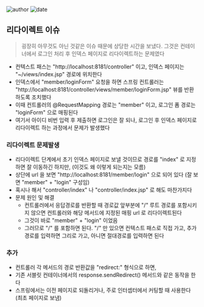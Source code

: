 ﻿
![author](https://img.shields.io/badge/author-daesungRa-lightgray.svg?style=flat-square)
![date](https://img.shields.io/badge/date-190204-lightgray.svg?style=flat-square)

## 리다이렉트 이슈

> 굉장히 아무것도 아닌 것같은 이슈 때문에 상당한 시간을 보냈다. 그것은 컨테이너에서 로그인 처리 후 인덱스 페이지로 리다이렉트하는 문제였다

- 컨텍스트 패스는 "http://localhost:8181/controller" 이고, 인덱스 페이지는 "~/views/index.jsp" 경로에 위치한다
- 인덱스에서 "member/loginForm" 요청을 하면 스프링 컨트롤러는 "http://localhost:8181/controller/views/member/loginForm.jsp" 뷰를 반환하도록 조치했다
- 이때 컨트롤러의 @RequestMapping 경로는 "member" 이고, 로그인 폼 경로는 "loginForm" 으로 매핑된다
- 여기서 아이디 비번 입력 후 제출하면 로그인은 잘 되나, 로그인 후 인덱스 페이지로 리다이렉트 하는 과정에서 문제가 발생했다

### 리다이렉트 문제발생

- 리다이렉트 단계에서 초기 인덱스 페이지로 보낼 것이므로 경로를 "index" 로 지정하면 잘 이동하긴 하지만, (이것도 왜 이렇게 되는지는 모름)
- 상단에 url 을 보면 "http://localhost:8181/member/login" 으로 되어 있다 (잘 보면 "member" + "login" 구성임)
- 혹시나 해서 "controller/index" 나 "controller/index.jsp" 로 해도 마찬가지다
- 문제 원인 및 해결
	* 컨트롤러에서 응답경로를 반환할 때 경로값 앞부분에 "/" 루트 경로를 포함시키지 않으면 컨트롤러와 해당 메서드에 지정된 매핑 url 로 리다이렉트된다
	* 그것이 바로 "member" + "login" 이었음
	* 그러므로 "/" 를 포함하면 된다. "/" 만 있으면 컨텍스트 패스로 직접 가고, 추가경로를 입력하면 그리로 가고, 아니면 절대경로를 입력하면 된다

### 추가

- 컨트롤러 각 메서드의 경로 반환값을 "redirect:" 형식으로 하면,
- 기존 서블릿 컨테이너에서의 response.sendRedirect() 메서드와 같은 동작을 한다
- 스프링에서는 이전 페이지로 되돌리거나, 주로 인터셉터에서 커팅할 때 사용한다 (최초 페이지로 보냄)









